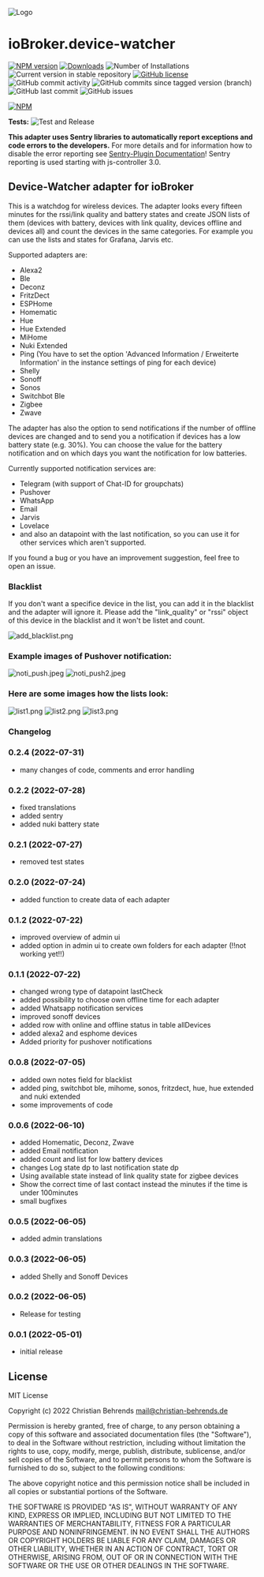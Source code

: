 ![Logo](admin/device-watcher.png)
# ioBroker.device-watcher

[![NPM version](https://img.shields.io/npm/v/iobroker.device-watcher.svg)](https://www.npmjs.com/package/iobroker.device-watcher)
[![Downloads](https://img.shields.io/npm/dm/iobroker.device-watcher.svg)](https://www.npmjs.com/package/iobroker.device-watcher)
![Number of Installations](https://iobroker.live/badges/device-watcher-installed.svg)
![Current version in stable repository](https://iobroker.live/badges/device-watcher-stable.svg)
[![GitHub license](https://img.shields.io/github/license/ciddi89/ioBroker.device-watcher)](https://github.com/ciddi89/ioBroker.device-watcher/blob/main/LICENSE)
![GitHub commit activity](https://img.shields.io/github/commit-activity/m/ciddi89/ioBroker.device-watcher)
![GitHub commits since tagged version (branch)](https://img.shields.io/github/commits-since/ciddi89/ioBroker.device-watcher/v0.2.3)
![GitHub last commit](https://img.shields.io/github/last-commit/ciddi89/ioBroker.device-watcher)
![GitHub issues](https://img.shields.io/github/issues/ciddi89/ioBroker.device-watcher)

[![NPM](https://nodei.co/npm/iobroker.device-watcher.png?downloads=true)](https://nodei.co/npm/iobroker.device-watcher/)

**Tests:** ![Test and Release](https://github.com/ciddi89/ioBroker.device-watcher/workflows/Test%20and%20Release/badge.svg)

**This adapter uses Sentry libraries to automatically report exceptions and code errors to the developers.** For more details and for information how to disable the error reporting see [Sentry-Plugin Documentation](https://github.com/ioBroker/plugin-sentry#plugin-sentry)! Sentry reporting is used starting with js-controller 3.0.

## Device-Watcher adapter for ioBroker

This is a watchdog for wireless devices. The adapter looks every fifteen minutes for the rssi/link quality and battery states and create JSON lists of them (devices with battery, devices with link quality, devices offline and devices all) and count the devices in the same categories. For example you can use the lists and states for Grafana, Jarvis etc.

Supported adapters are:
* Alexa2
* Ble
* Deconz
* FritzDect
* ESPHome
* Homematic
* Hue
* Hue Extended
* MiHome
* Nuki Extended
* Ping (You have to set the option 'Advanced Information / Erweiterte Information' in the instance settings of ping for each device)
* Shelly
* Sonoff
* Sonos
* Switchbot Ble
* Zigbee
* Zwave

The adapter has also the option to send notifications if the number of offline devices are changed and to send you a notification if devices has a low battery state (e.g. 30%). You can choose the value for the battery notification and on which days you want the notification for low batteries. 

Currently supported notification services are: 
* Telegram (with support of Chat-ID for groupchats)
* Pushover
* WhatsApp
* Email
* Jarvis
* Lovelace
* and also an datapoint with the last notification, so you can use it for other services which aren't supported.

If you found a bug or you have an improvement suggestion, feel free to open an issue.

### Blacklist

 If you don't want a specifice device in the list, you can add it in the blacklist and the adapter will ignore it. Please add the "link_quality" or "rssi" object of this device in the blacklist and it won't be listet and count.

![add_blacklist.png](admin/images/add_blacklist.png)

### Example images of Pushover notification:

![noti_push.jpeg](admin/images/noti_push.jpeg)
![noti_push2.jpeg](admin/images/noti_push2.jpeg)

### Here are some images how the lists look:

![list1.png](admin/images/list1.png)
![list2.png](admin/images/list2.png)
![list3.png](admin/images/list3.png)


### Changelog
<!--
    Placeholder for the next version (at the beginning of the line):
    ### **WORK IN PROGRESS**
-->
### 0.2.4 (2022-07-31)
- many changes of code, comments and error handling
### 0.2.2 (2022-07-28)
- fixed translations
- added sentry
- added nuki battery state

### 0.2.1 (2022-07-27)
- removed test states

### 0.2.0 (2022-07-24)
- added function to create data of each adapter

### 0.1.2 (2022-07-22)

- improved overview of admin ui
- added option in admin ui to create own folders for each adapter (!!not working yet!!)

### 0.1.1 (2022-07-22)

- changed wrong type of datapoint lastCheck
- added possibility to choose own offline time for each adapter
- added Whatsapp notification services
- improved sonoff devices
- added row with online and offline status in table allDevices
- added alexa2 and esphome devices
- Added priority for pushover notifications

### 0.0.8 (2022-07-05)

- added own notes field for blacklist
- added ping, switchbot ble, mihome, sonos, fritzdect, hue, hue extended and nuki extended
- some improvements of code

### 0.0.6 (2022-06-10)

- added Homematic, Deconz, Zwave
- added Email notification
- added count and list for low battery devices
- changes Log state dp to last notification state dp
- Using available state instead of link quality state for zigbee devices
- Show the correct time of last contact instead the minutes if the time is under 100minutes
- small bugfixes

### 0.0.5 (2022-06-05)

-   added admin translations

### 0.0.3 (2022-06-05)

-   added Shelly and Sonoff Devices

### 0.0.2 (2022-06-05)

-   Release for testing

### 0.0.1 (2022-05-01)

-   initial release

## License
MIT License

Copyright (c) 2022 Christian Behrends <mail@christian-behrends.de>

Permission is hereby granted, free of charge, to any person obtaining a copy
of this software and associated documentation files (the "Software"), to deal
in the Software without restriction, including without limitation the rights
to use, copy, modify, merge, publish, distribute, sublicense, and/or sell
copies of the Software, and to permit persons to whom the Software is
furnished to do so, subject to the following conditions:

The above copyright notice and this permission notice shall be included in all
copies or substantial portions of the Software.

THE SOFTWARE IS PROVIDED "AS IS", WITHOUT WARRANTY OF ANY KIND, EXPRESS OR
IMPLIED, INCLUDING BUT NOT LIMITED TO THE WARRANTIES OF MERCHANTABILITY,
FITNESS FOR A PARTICULAR PURPOSE AND NONINFRINGEMENT. IN NO EVENT SHALL THE
AUTHORS OR COPYRIGHT HOLDERS BE LIABLE FOR ANY CLAIM, DAMAGES OR OTHER
LIABILITY, WHETHER IN AN ACTION OF CONTRACT, TORT OR OTHERWISE, ARISING FROM,
OUT OF OR IN CONNECTION WITH THE SOFTWARE OR THE USE OR OTHER DEALINGS IN THE
SOFTWARE.
